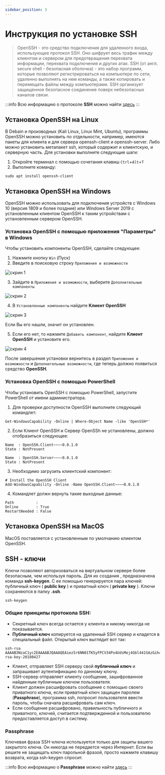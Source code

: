 ```yaml
---
sidebar_position: 3
---
```


# Инструкция по установке SSH
 > OpenSSH - это средство подключения для удаленного входа, использующее протокол SSH. Оно шифрует весь трафик между клиентом и сервером для предотвращения перехвата информации, перехвата подключения и других атак.
 SSH (от англ. secure shell - безопасная оболочка) - это набор программ, которые позволяют регистрироваться на компьютере по сети, удаленно выполнять на нем команды, а также копировать и перемещать файлы между компьютерами. SSH организует защищенное безопасное соединение поверх небезопасных каналов связи.

:::info
Всю информацию о протоколе **SSH** можно найти [здесь](http://xgu.ru/wiki/SSH)
:::

## Установка OpenSSH на Linux 
В Debain и производных (Kali Linux, Linux Mint, Ubuntu), программы OpenSSH можно установить по отдельности, например, имеются пакеты для клиента и для сервера openssh-client и openssh-server. Либо можно установить метапакет ssh, который содержит и клиентскую, и серверную часть. Для установки выполните следующие шаги:
1. Откройте терминал с помощью сочетания клавиш `Ctrl`+`Alt`+`T`
2. Выполните команду:
```
sudo apt install openssh-client
```


## Установка OpenSSH на Windows
OpenSSH можно использовать для подключения устройств с Windows 10 (версия 1809 и более поздние) или Windows Server 2019 с установленным клиентом OpenSSH к таким устройствам с установленным сервером OpenSSH.
### Установка OpenSSH с помощью приложения "Параметры" в Windows
Чтобы установить компоненты OpenSSH, сделайте следующее:

1. Нажмите кнопку `Win` (Пуск) 
2. Введите в поисковую строку `Приложения и возможности`

![скрин 1](/img/images/SSH_1.png)

3. Зайдите в `Приложения и возможности`, выберите  `Дополнительные компоненты`

![скрин 2](/img/images/SSH_2.png)

4. В `Установленные компоненты` найдите **Клиент OpenSSH**

![скрин 3](/img/images/SSH_3.png)

Если Вы его нашли, значит он установлен.

5. Если его нет, то нажмите `Добавить компонент`, найдите **Клиент OpenSSH** и установите его.

![скрин 4](/img/images/SSH_4.png)

После завершения установки вернитесь в раздел `Приложения и возможности` и `Дополнительные возможности`, где теперь должно появиться средство **OpenSSH**.

### Установка OpenSSH с помощью PowerShell
Чтобы установить OpenSSH с помощью PowerShell, запустите PowerShell от имени администратора. 
1. Для проверки доступности OpenSSH выполните следующий командлет:
```
Get-WindowsCapability -Online | Where-Object Name -like 'OpenSSH*'
```
2. Если Клиент OpenSSH и Сервер OpenSSh не установлены, должно отобразиться следующее:
```
Name  : OpenSSH.Client~~~~0.0.1.0
State : NotPresent

Name  : OpenSSH.Server~~~~0.0.1.0
State : NotPresent
```
3. Необходимо загрузить клиентский компонент:
```
# Install the OpenSSH Client
Add-WindowsCapability -Online -Name OpenSSH.Client~~~~0.0.1.0
```
4. Командлет должн вернуть такие выходные данные:
```
Path          :
Online        : True
RestartNeeded : False
```



## Установка OpenSSH на MacOS 
MacOS поставляется с установленным по умолчанию клиентом OpenSSH.


## SSH - ключи 
Ключи позволяют авторизоваться на виртуальном сервере более безопасным, чем используя пароль. Для их создания , предназначена команда **ssh-keygen**. С ее помощью генерируется пара ключей: публичный ключ ( **public key** ) и приватный ключ ( **private key** ). Ключи сохраняются в папку **.ssh**. 
```
ssh-keygen
```


### Общие принципы протокола SSH:
- Секретный ключ всегда остается у клиента и никому никогда не показывается.
- **Публичный ключ** копируется на удаленный SSH сервер и кладется в специальный файл. 
Открытый ключ выглядит вот так:
```
ssh-rsa AAAAB3NzaC1yc2EAAAABJQAAAQEAiez5r6NN01TK5yFPCV34Po4UdsMej4Gbl441SAzGihcE3eV7bSnLRR32RKH8T6ZQ2eZSZ1zPD6xkGnBE0CXvlHLP76nva4AaoCoPAEDIbNKLVmPiKn6U6MDlkass6TFrfOBlsY3m+rZyWJipZEFLrptvqli72lkWttUNfwgu8CJKMBbjGsd4HS3EFwCrSsKqI2MBKk7SO3+DNrwAPUWK9O/hT/mqARMMMbD/zM0BrHZ/U9mc3w/x2y2awpONJF9yVjfXAvG6JTrB+Bh6pr2BYccmVAwPmXkQM+3HrFjS7nfSZnjBQE3YD6PTZfT7Qs6V15CoCvIaoRQs0AEBJLK53Q== rsa-key-20180427
```
- Клиент, отправляет SSH серверу свой **публичный ключ** и запрашивает аутентификацию по данному ключу.
- SSH-сервер отправляет клиенту сообщение, зашифрованное найденным публичным ключом пользователя.
- Клиент должен расшифровать сообщение с помощью своего приватного ключа, если приватный ключ защищен паролем (**Passphrase**), программа ssh, попросит пользователя ввести пароль, чтобы сначала расшифровать сам ключ.
- Если сообщение расшифровано, правильность публичного и приватного, ключей, считается подтвержденной и пользователю предоставляется доступ в систему.


### Passphrase
Ключевая фраза SSH-ключа используется только для защиты вашего закрытого ключа. Он никогда не передается через Интернет. Если вы решите не защищать ключ парольной фразой, просто нажмите клавишу возврата, когда ssh-keygen спросит.

:::info
Всю информацию о **Passphrase** можно найти [здесь](https://help.ubuntu.com/community/SSH/OpenSSH/Keys)
:::

